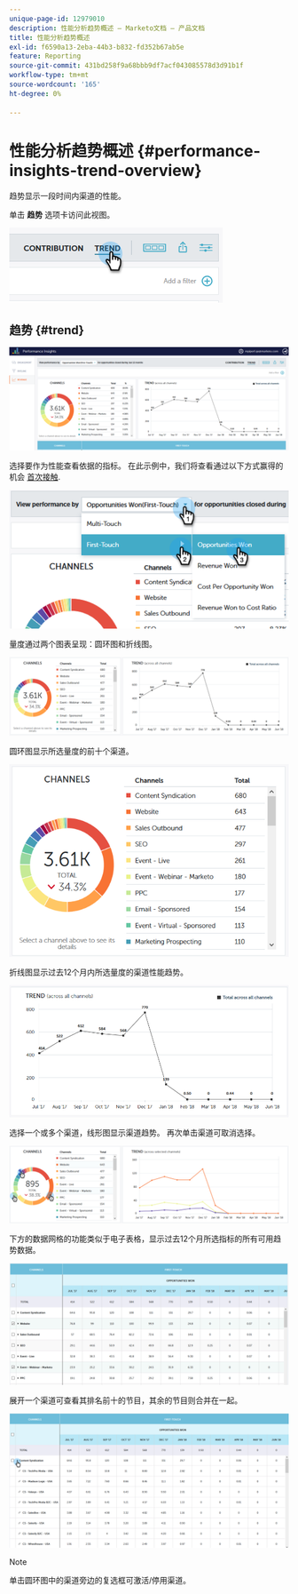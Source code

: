 ```yaml
---
unique-page-id: 12979010
description: 性能分析趋势概述 — Marketo文档 — 产品文档
title: 性能分析趋势概述
exl-id: f6590a13-2eba-44b3-b832-fd352b67ab5e
feature: Reporting
source-git-commit: 431bd258f9a68bbb9df7acf043085578d3d91b1f
workflow-type: tm+mt
source-wordcount: '165'
ht-degree: 0%

---
```


# 性能分析趋势概述 {#performance-insights-trend-overview}

趋势显示一段时间内渠道的性能。

单击 **趋势** 选项卡访问此视图。

![](assets/1.png)

## 趋势 {#trend}

![](assets/2-1.png)

选择要作为性能查看依据的指标。 在此示例中，我们将查看通过以下方式赢得的机会 [首次接触](/help/marketo/product-docs/reporting/revenue-cycle-analytics/revenue-tools/attribution/understanding-attribution.md).

![](assets/3-2.png)

量度通过两个图表呈现：圆环图和折线图。

![](assets/4-1.png)

圆环图显示所选量度的前十个渠道。

![](assets/5-2.png)

折线图显示过去12个月内所选量度的渠道性能趋势。

![](assets/6-1.png)

选择一个或多个渠道，线形图显示渠道趋势。 再次单击渠道可取消选择。

![](assets/7.png)

下方的数据网格的功能类似于电子表格，显示过去12个月所选指标的所有可用趋势数据。

![](assets/8.png)

展开一个渠道可查看其排名前十的节目，其余的节目则合并在一起。

![](assets/9-1.png)

>[!NOTE]
>
>单击圆环图中的渠道旁边的复选框可激活/停用渠道。

